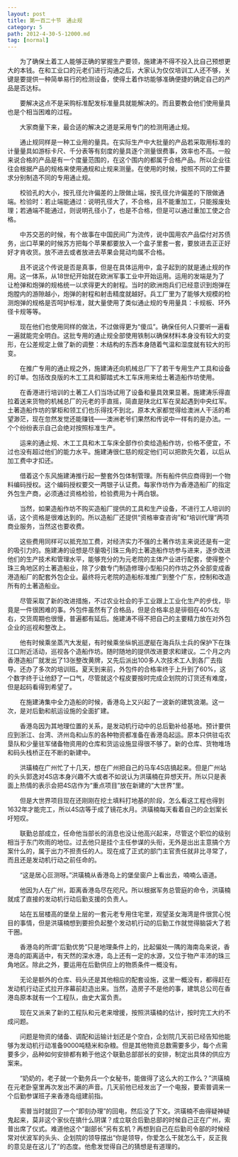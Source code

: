 ```yaml
---
layout: post
title: 第一百二十节　通止规
category: 5
path: 2012-4-30-5-12000.md
tag: [normal]
---
```


　　为了确保土着工人能够正确的掌握生产要领，施建涛不得不投入比自己预想更大的本钱。在和工业口的元老们进行沟通之后，大家认为仅仅培训工人还不够，关键是要提供一种简单易行的检测设备，使得土着作坊能够准确便捷的确定自己的产品是否达标。

　　要解决这点不是采购标准配发标准量具就能解决的。而且要教会他们使用量具也是个相当困难的过程。

　　大家商量下来，最合适的解决之道是采用专门的检测用通止规。

　　通止规同样是一种工业用的量具。在实际生产中大批量的产品若采取用标准的计量量具如游标卡尺、千分表等有刻度的量具逐个测量很费事，效率也不高。一般来说合格的产品是有一个度量范围的，在这个围内的都属于合格产品。所以企业往往会根据产品的规格来使用通规和止规来测量。在使用的时候，按照不同的工件要求分别制造不同的专用通止规。

　　校验孔的大小，按孔径允许偏差的上限做止端，按孔径允许偏差的下限做通端。检验时：若止端能通过：说明孔径大了，不合格，且不能重加工，只能报废处理；若通端不能通过，则说明孔径小了，也是不合格，但是可以通过重加工使之合格。

　　中苏交恶的时候，有个故事在中国民间广为流传，说中国用农产品偿付对苏债务，出口苹果的时候苏方把每个苹果都要放入一个盒子里套一套，要放进去正正好好才肯收货。放不进去或者放进去苹果会晃动均属不合格。

　　且不说这个传说是否是真事，但是在具体运用中，盒子起到的就是通止规的作用。这一体系，从18世纪开始就在欧洲军事工业中开始运用。运用的发端是为了让枪弹和炮弹的规格统一以求得更大的射程。当时的欧洲炮兵们已经意识到炮弹在炮膛内的游隙越小，炮弹的射程和射击精度就越好。兵工厂里为了能够大规模的检测炮弹的规格是否呵护标准，就大量使用了类似通止规的专用量具：卡规板、环外径卡规等等。

　　现在他们也使用同样的做法，不过做得更为“傻瓜”。确保任何人只要听一遍看一遍就能完全明白。这批专用的通止规全部使用铁制以确保材料本身没有较大的变形，在公差规定上做了新的调整：木结构的东西本身随着气温和湿度就有较大的形变。

　　在推广专用的通止规之外，施建涛还向机械总厂下了若干专用生产工具和设备的订单。包括改良版的木工工具和脚踏式木工车床用来给土著造船作坊使用。

　　在香港进行培训的土著工人们当场试用了设备和量具效果显著。施建涛乐得直拉着送来货物的机械总厂的元老的手直摇，简直是陕北红军在吴起遇到中央红军。土著造船作坊的掌柜和领工们也乐得找不到北，原本大家都觉得给澳洲人干活的希望渺茫，现在忽然发觉还能赚钱――澳洲老爷们果然和传说中一样有的是办法。一个个纷纷表示自己会绝对按照标准生产。

　　运来的通止规、木工工具和木工车床全部作价卖给造船作坊，价格不便宜，不过也没有超过他们的能力水平。施建涛很仁慈的规定他们可以把款先欠着，以后从加工费中才扣还。

　　借着这个东风施建涛推行起一整套外包体制管理。所有船件供应商得到一个物料编码授权。这个编码授权要交一两银子认证费。每家作坊作为香港造船厂的指定外包生产商，必须通过资格检验，检验费用为十两白银。

　　当然，如果造船作坊不购买造船厂提供的工具和生产设备，不进行工人培训的话，这个资格是很难达到的。所以造船厂还提供“资格审查咨询”和“培训代理”两项商业服务，当然这也要收费。

　　这些费用同样可以抵充加工费，对经济实力不强的土著作坊主来说还是有一定的吸引力的。施建涛的设想是尽量吸引珠三角的土著造船作坊参与进来，逐步改进他们的生产技术和管理水平，能够充分的为元老院的主体产业进行配套，使得整个珠三角地区的土著造船业，除了少数专门制造修理小型船只的作坊之外全部变成香港造船厂的配套外包企业。最终将元老院的造船标准推广到整个广东，控制和改造所有的土著造船业。

　　尽管采取了新的改进措施，不过农业社会的手工业跟上工业化生产的步伐，毕竟是一件很困难的事。外包件虽然有了合格品，但是合格率总是徘徊在40%左右，交货周期也很慢，普遍都有延后。施建涛不得不把自己的主要精力放在对外包企业的巡视和整改上。

　　他有时候乘坐蒸汽大发艇，有时候乘坐纵帆巡逻艇在海兵队士兵的保护下在珠江口附近活动，巡视各个造船作坊。随时随地的提供改进要求和建议。二个月之内香港造船厂就发出了13张整改黄牌，又先后派出100多人次技术工人到各厂去指导。还办了多次的培训班。夏天到来前，外包件的合格率终于上升到了60%，这个数字终于让他舒了一口气，尽管就这个程皮要按时完成企划院的订货还有难度，但是起码看得到希望了。

　　在施建涛集中全力造船的时候，香港岛上又兴起了一波新的建筑浪潮。这一次，是对后勤和航运设施的全面扩建。

　　香港岛因为其地理位置的关系，是发动机行动中的总后勤补给基地。预计要供应到浙江、台湾、济州岛和山东的各种物资都准备在香港岛起运。原本只供驻屯农垦队和少量驻军储备物资用的仓库和货运设施显得很不够了。新的仓库、货物堆场和码头栈桥正在不断的新建中。

　　洪璜楠在广州忙了十几天，想在广州把自己的马车4S店搞起来。但是广州站的头头郭逸对4S店本身兴趣不大或者不如说认为洪璜楠在异想天开。所以只是表面上热情的表示会把4S店作为“重点项目”放在新建的“大世界”里。

　　但是大世界项目现在还刚刚在挖土填料打地基的阶段，怎么看这工程也得到1632年才能完工，所以4S店等于成了镜花水月。洪璜楠每天看着自己的企划案长吁短叹。

　　联勤总部成立，任命他当部长的消息也没让他高兴起来，尽管这个职位的级别相当于东门吹雨的地位。过去他只是挂个主任参谋的头衔，无外是出出主意搞个方案什么的，属于出力不担责任的人。现在成了正式的部门主官责任就非比寻常了，而且还是发动机行动之前任命的。

　　“这是居心叵测呀。”洪璜楠从香港岛上的堡垒窗户上看出去，喃喃么语道。

　　他因为人在广州，距离香港岛尽在咫尺。所以根据军务总管庭的命令，洪璜楠就成了直接的发动机行动后勤支援的负责人。

　　站在五层楼高的堡垒上层的一套元老专用住宅里，观望圣女海湾是件很赏心悦目的事情，但是洪璜楠想到要担负起整个发动机行动的后勤工作就觉得脑袋大了若干圈。

　　香港岛的所谓“后勤优势”只是地理条件上的，比起偏处一隅的海南岛来说，香港岛的距离适中，有天然的深水港，岛上还有一定的水源，又位于物产丰沛的珠三角地区。除此之外，要运用在后勤供应上的物质条件一概没有。

　　无论是额外的仓库、码头还是其他相应的配套设施，这里一概没有，都得赶在发动机行动正式拉开序幕前赶造出来。当然，造房子不是他的事，建筑总公司在香港岛原本就有一个工程队，由史大富负责。

　　现在又派来了新的工程队和元老来增援，按照洪璜楠的估计，按时完工大约不成问题。

　　问题是物资的储备、调配和运输计划还是个空白，企划院几天前已经告知他能够为发动机行动准备9000吨糙米和杂粮。但是其他物资总数需要多少，每个点需要多少，品种如何安排都有赖于他这个联勤总部部长的安排，制定出具体的供应方案来。

　　“奶奶的，老子就一个勤务兵一个女秘书，能做得了这么大的工作么？”洪璜楠在元老卧窒里再次发出不满的声音。几天前他已经发出了一个电报，要索普调来一个后勤参谋班子来香港岛组建前指。

　　索普当时就回了一个“即刻办理”的回电，然后没了下文。洪璜楠不由得疑神疑鬼起来，莫非这个家伙在搞什么阴谋？成立联合后勤总部的时候自己正在广州，索普出席了仪式。难道他这个“副部长”另有玄机？再想到自己在后勤司令部的时候经常对伏波军的头头、企划院的领导摆出“你是领导，你爱怎么干就怎么干，反正我的意见是在这儿了”的态度。他愈发觉得自己的猜想是有道理的。